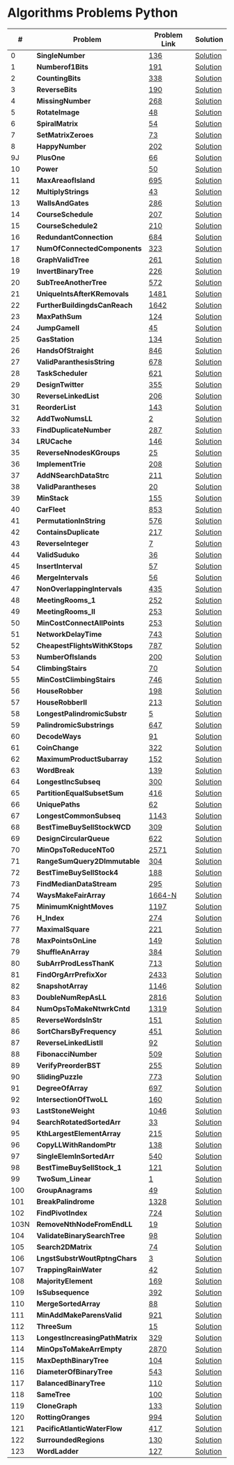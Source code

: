 # Algorithms Problems Python

| #    | Problem                                 | Problem Link                                                                                | Solution                                                                                          |
| ---- | --------------------------------------- | ------------------------------------------------------------------------------------------- | ------------------------------------------------------------------------------------------------- |
| 0    | <b>SingleNumber</b> <br>                | [136](https://leetcode.com/problems/single-number/)                                         | [Solution](https://github.com/kj-grogu/COEN-279-DAA/blob/main/src/SingleNumber.py)                |
| 1    | <b>Numberof1Bits</b> <br>               | [191](https://leetcode.com/problems/number-of-1-bits/)                                      | [Solution](https://github.com/kj-grogu/COEN-279-DAA/blob/main/src/Numberof1Bits.py)               |
| 2    | <b>CountingBits</b> <br>                | [338](https://leetcode.com/problems/number-of-1-bits/)                                      | [Solution](https://github.com/kj-grogu/COEN-279-DAA/blob/main/src/CountingBits.py)                |
| 3    | <b>ReverseBits</b> <br>                 | [190](https://leetcode.com/problems/reverse-bits/)                                          | [Solution](https://github.com/kj-grogu/COEN-279-DAA/blob/main/src/ReverseBits.py)                 |
| 4    | <b>MissingNumber</b> <br>               | [268](https://leetcode.com/problems/missing-number/)                                        | [Solution](https://github.com/kj-grogu/COEN-279-DAA/blob/main/src/MissingNumber.py)               |
| 5    | <b>RotateImage</b> <br>                 | [48](https://leetcode.com/problems/rotate-image/)                                           | [Solution](https://github.com/kj-grogu/COEN-279-DAA/blob/main/src/RotateImage.py)                 |
| 6    | <b>SpiralMatrix</b> <br>                | [54](https://leetcode.com/problems/spiral-matrix/)                                          | [Solution](https://github.com/kj-grogu/COEN-279-DAA/blob/main/src/SpiralMatrix.py)                |
| 7    | <b>SetMatrixZeroes</b> <br>             | [73](https://leetcode.com/problems/set-matrix-zeroes/)                                      | [Solution](https://github.com/kj-grogu/COEN-279-DAA/blob/main/src/SetMatrixZeroes.py)             |
| 8    | <b>HappyNumber</b> <br>                 | [202](https://leetcode.com/problems/happy-number/)                                          | [Solution](https://github.com/kj-grogu/COEN-279-DAA/blob/main/src/HappyNumber.py)                 |
| 9J   | <b>PlusOne</b> <br>                     | [66](https://leetcode.com/problems/plus-one/)                                               | [Solution](https://github.com/kj-grogu/COEN-279-DAA/blob/main/src/PlusOne.py)                     |
| 10   | <b>Power</b> <br>                       | [50](https://leetcode.com/problems/powx-n/)                                                 | [Solution](https://github.com/kj-grogu/COEN-279-DAA/blob/main/src/Power.py)                       |
| 11   | <b>MaxAreaofIsland</b> <br>             | [695](https://leetcode.com/problems/max-area-of-island/)                                    | [Solution](https://github.com/kj-grogu/COEN-279-DAA/blob/main/src/MaxAreaofIsland.py)             |
| 12   | <b>MultiplyStrings</b> <br>             | [43](https://leetcode.com/problems/multiply-strings/)                                       | [Solution](https://github.com/kj-grogu/COEN-279-DAA/blob/main/src/MultiplyStrings.py)             |
| 13   | <b>WallsAndGates</b> <br>               | [286](https://leetcode.com/problems/walls-and-gates/)                                       | [Solution](https://github.com/kj-grogu/COEN-279-DAA/blob/main/src/WallsAndGates.py)               |
| 14   | <b>CourseSchedule</b> <br>              | [207](https://leetcode.com/problems/course-schedule/)                                       | [Solution](https://github.com/kj-grogu/COEN-279-DAA/blob/main/src/CourseSchedule.py)              |
| 15   | <b>CourseSchedule2</b> <br>             | [210](https://leetcode.com/problems/course-schedule-ii/)                                    | [Solution](https://github.com/kj-grogu/COEN-279-DAA/blob/main/src/CourseSchedule2.py)             |
| 16   | <b>RedundantConnection</b> <br>         | [684](https://leetcode.com/problems/redundant-connection/)                                  | [Solution](https://github.com/kj-grogu/COEN-279-DAA/blob/main/src/RedundantConnection.py)         |
| 17   | <b>NumOfConnectedComponents</b> <br>    | [323](https://leetcode.com/problems/number-of-connected-components-in-an-undirected-graph/) | [Solution](https://github.com/kj-grogu/COEN-279-DAA/blob/main/src/NumOfConnectedComponents.py)    |
| 18   | <b>GraphValidTree</b> <br>              | [261](https://leetcode.com/problems/graph-valid-tree/)                                      | [Solution](https://github.com/kj-grogu/COEN-279-DAA/blob/main/src/GraphValidTree.py)              |
| 19   | <b>InvertBinaryTree</b> <br>            | [226](https://leetcode.com/problems/invert-binary-tree/)                                    | [Solution](https://github.com/kj-grogu/COEN-279-DAA/blob/main/src/InvertBinaryTree.py)            |
| 20   | <b>SubTreeAnotherTree</b> <br>          | [572](https://leetcode.com/problems/invert-binary-tree/)                                    | [Solution](https://github.com/kj-grogu/COEN-279-DAA/blob/main/src/SubtreeAnotherTree.py)          |
| 21   | <b>UniqueIntsAfterKRemovals</b> <br>    | [1481](https://leetcode.com/problems/least-number-of-unique-integers-after-k-removals/)     | [Solution](https://github.com/kj-grogu/COEN-279-DAA/blob/main/src/UniqueIntsAfterKRemovals.py)    |
| 22   | <b>FurtherBuildingdsCanReach</b> <br>   | [1642](https://leetcode.com/problems/furthest-building-you-can-reach/)                      | [Solution](https://github.com/kj-grogu/COEN-279-DAA/blob/main/src/FurtherBuildingdsCanReach.py)   |
| 23   | <b>MaxPathSum</b> <br>                  | [124](https://leetcode.com/problems/binary-tree-maximum-path-sum/)                          | [Solution](https://github.com/kj-grogu/COEN-279-DAA/blob/main/src/MaxPathSum.py)                  |
| 24   | <b>JumpGameII</b> <br>                  | [45](https://leetcode.com/problems/jump-game-ii/)                                           | [Solution](https://github.com/kj-grogu/COEN-279-DAA/blob/main/src/JumpGameII.py)                  |
| 25   | <b>GasStation</b> <br>                  | [134](https://leetcode.com/problems/gas-station/)                                           | [Solution](https://github.com/kj-grogu/COEN-279-DAA/blob/main/src/GasStation.py)                  |
| 26   | <b>HandsOfStraight</b> <br>             | [846](https://leetcode.com/problems/hand-of-straights/)                                     | [Solution](https://github.com/kj-grogu/COEN-279-DAA/blob/main/src/HandsOfStraight.py)             |
| 27   | <b>ValidParanthesisString</b> <br>      | [678](https://leetcode.com/problems/valid-parenthesis-string/)                              | [Solution](https://github.com/kj-grogu/COEN-279-DAA/blob/main/src/ValidParanthesisString.py)      |
| 28   | <b>TaskScheduler</b> <br>               | [621](https://leetcode.com/problems/task-scheduler/)                                        | [Solution](https://github.com/kj-grogu/COEN-279-DAA/blob/main/src/TaskScheduler.py)               |
| 29   | <b>DesignTwitter</b> <br>               | [355](https://leetcode.com/problems/design-twitter/)                                        | [Solution](https://github.com/kj-grogu/COEN-279-DAA/blob/main/src/DesignTwitter.py)               |
| 30   | <b>ReverseLinkedList</b> <br>           | [206](https://leetcode.com/problems/reverse-linked-list/)                                   | [Solution](https://github.com/kj-grogu/COEN-279-DAA/blob/main/src/ReverseLinkedList.py)           |
| 31   | <b>ReorderList</b> <br>                 | [143](https://leetcode.com/problems/reorder-list/)                                          | [Solution](https://github.com/kj-grogu/COEN-279-DAA/blob/main/src/ReorderList.py)                 |
| 32   | <b>AddTwoNumsLL</b> <br>                | [2](https://leetcode.com/problems/add-two-numbers/reorder-list/)                            | [Solution](https://github.com/kj-grogu/COEN-279-DAA/blob/main/src/AddTwoNumsLL.py)                |
| 33   | <b>FindDuplicateNumber</b> <br>         | [287](https://leetcode.com/problems/find-the-duplicate-number/)                             | [Solution](https://github.com/kj-grogu/COEN-279-DAA/blob/main/src/FindDuplicateNumber.py)         |
| 34   | <b>LRUCache</b> <br>                    | [146](https://leetcode.com/problems/lru-cache/)                                             | [Solution](https://github.com/kj-grogu/COEN-279-DAA/blob/main/src/LRUCache.py)                    |
| 35   | <b>ReverseNnodesKGroups</b> <br>        | [25](https://leetcode.com/problems/reverse-nodes-in-k-group/)                               | [Solution](https://github.com/kj-grogu/COEN-279-DAA/blob/main/src/ReverseNnodesKGroup.py)         |
| 36   | <b>ImplementTrie</b> <br>               | [208](https://leetcode.com/problems/implement-trie-prefix-tree/)                            | [Solution](https://github.com/kj-grogu/COEN-279-DAA/blob/main/src/ImplementTrie.py)               |
| 37   | <b>AddNSearchDataStrc</b> <br>          | [211](https://leetcode.com/problems/design-add-and-search-words-data-structure/)            | [Solution](https://github.com/kj-grogu/COEN-279-DAA/blob/main/src/AddNSearchDataStrc.py)          |
| 38   | <b>ValidParantheses</b> <br>            | [20](https://leetcode.com/problems/valid-parentheses/)                                      | [Solution](https://github.com/kj-grogu/COEN-279-DAA/blob/main/src/ValidParantheses.py)            |
| 39   | <b>MinStack</b> <br>                    | [155](https://leetcode.com/problems/min-stack/)                                             | [Solution](https://github.com/kj-grogu/COEN-279-DAA/blob/main/src/MinStack.py)                    |
| 40   | <b>CarFleet</b> <br>                    | [853](https://leetcode.com/problems/car-fleet/)                                             | [Solution](https://github.com/kj-grogu/COEN-279-DAA/blob/main/src/CarFleet.py)                    |
| 41   | <b>PermutationInString</b> <br>         | [576](https://leetcode.com/problems/permutation-in-string/)                                 | [Solution](https://github.com/kj-grogu/COEN-279-DAA/blob/main/src/PermutationInString.py)         |
| 42   | <b>ContainsDuplicate</b> <br>           | [217](https://leetcode.com/problems/contains-duplicate/)                                    | [Solution](https://github.com/kj-grogu/COEN-279-DAA/blob/main/src/ContainsDuplicate.py)           |
| 43   | <b>ReverseInteger</b> <br>              | [7](https://leetcode.com/problems/reverse-integer/description/)                             | [Solution](https://github.com/kj-grogu/COEN-279-DAA/blob/main/src/ReverseInteger.py)              |
| 44   | <b>ValidSuduko</b> <br>                 | [36](https://leetcode.com/problems/valid-sudoku/)                                           | [Solution](https://github.com/kj-grogu/COEN-279-DAA/blob/main/src/ValidSuduko.py)                 |
| 45   | <b>InsertInterval</b> <br>              | [57](https://leetcode.com/problems/insert-interval/)                                        | [Solution](https://github.com/kj-grogu/COEN-279-DAA/blob/main/src/InsertInterval.py)              |
| 46   | <b>MergeIntervals</b> <br>              | [56](https://leetcode.com/problems/merge-intervals/)                                        | [Solution](https://github.com/kj-grogu/COEN-279-DAA/blob/main/src/MergeIntervals.py)              |
| 47   | <b>NonOverlappingIntervals</b> <br>     | [435](https://leetcode.com/problems/non-overlapping-intervals/)                             | [Solution](https://github.com/kj-grogu/COEN-279-DAA/blob/main/src/NonOverlappingIntervals.py)     |
| 48   | <b>MeetingRooms_1</b> <br>              | [252](https://leetcode.com/problems/meeting-rooms/)                                         | [Solution](https://github.com/kj-grogu/COEN-279-DAA/blob/main/src/MeetingRooms_1.py)              |
| 49   | <b>MeetingRooms_II</b> <br>             | [253](https://leetcode.com/problems/meeting-rooms-ii/)                                      | [Solution](https://github.com/kj-grogu/COEN-279-DAA/blob/main/src/MeetingRooms_II.py)             |
| 50   | <b>MinCostConnectAllPoints</b> <br>     | [253](https://leetcode.com/problems/min-cost-to-connect-all-points/)                        | [Solution](https://github.com/kj-grogu/COEN-279-DAA/blob/main/src/MinCostConnectAllPoints.py)     |
| 51   | <b>NetworkDelayTime</b> <br>            | [743](https://leetcode.com/problems/network-delay-time/)                                    | [Solution](https://github.com/kj-grogu/COEN-279-DAA/blob/main/src/NetworkDelayTime.py)            |
| 52   | <b>CheapestFlightsWithKStops</b> <br>   | [787](https://leetcode.com/problems/cheapest-flights-within-k-stops/)                       | [Solution](https://github.com/kj-grogu/COEN-279-DAA/blob/main/src/CheapestFlightsWithKStops.py)   |
| 53   | <b>NumberOfIslands</b> <br>             | [200](https://leetcode.com/problems/number-of-islands/)                                     | [Solution](https://github.com/kj-grogu/COEN-279-DAA/blob/main/src/NumberOfIslands.py)             |
| 54   | <b>ClimbingStairs</b> <br>              | [70](https://leetcode.com/problems/climbing-stairs/)                                        | [Solution](https://github.com/kj-grogu/COEN-279-DAA/blob/main/src/ClimbingStairs.py)              |
| 55   | <b>MinCostClimbingStairs</b> <br>       | [746](https://leetcode.com/problems/min-cost-climbing-stairs/)                              | [Solution](https://github.com/kj-grogu/COEN-279-DAA/blob/main/src/MinCostClimbingStairs.py)       |
| 56   | <b>HouseRobber</b> <br>                 | [198](https://leetcode.com/problems/house-robber/)                                          | [Solution](https://github.com/kj-grogu/COEN-279-DAA/blob/main/src/HouseRobber.py)                 |
| 57   | <b>HouseRobberII</b> <br>               | [213](https://leetcode.com/problems/house-robber-ii/)                                       | [Solution](https://github.com/kj-grogu/COEN-279-DAA/blob/main/src/HouseRobberII.py)               |
| 58   | <b>LongestPalindromicSubstr</b> <br>    | [5](https://leetcode.com/problems/longest-palindromic-substring/)                           | [Solution](https://github.com/kj-grogu/COEN-279-DAA/blob/main/src/LongestPalindromicSubstr.py)    |
| 59   | <b>PalindromicSubstrings</b> <br>       | [647](https://leetcode.com/problems/palindromic-substrings/)                                | [Solution](https://github.com/kj-grogu/COEN-279-DAA/blob/main/src/PalindromicSubstrings.py)       |
| 60   | <b>DecodeWays</b> <br>                  | [91](https://leetcode.com/problems/decode-ways/)                                            | [Solution](https://github.com/kj-grogu/COEN-279-DAA/blob/main/src/DecodeWays.py)                  |
| 61   | <b>CoinChange</b> <br>                  | [322](https://leetcode.com/problems/coin-change/)                                           | [Solution](https://github.com/kj-grogu/COEN-279-DAA/blob/main/src/CoinChange.py)                  |
| 62   | <b>MaximumProductSubarray</b> <br>      | [152](https://leetcode.com/problems/maximum-product-subarray/)                              | [Solution](https://github.com/kj-grogu/COEN-279-DAA/blob/main/src/MaximumProductSubarray.py)      |
| 63   | <b>WordBreak</b> <br>                   | [139](https://leetcode.com/problems/word-break/)                                            | [Solution](https://github.com/kj-grogu/COEN-279-DAA/blob/main/src/WordBreak.py)                   |
| 64   | <b>LongestIncSubseq</b> <br>            | [300](https://leetcode.com/problems/longest-increasing-subsequence/)                        | [Solution](https://github.com/kj-grogu/COEN-279-DAA/blob/main/src/LongestIncSubseq.py)            |
| 65   | <b>PartitionEqualSubsetSum</b> <br>     | [416](https://leetcode.com/problems/partition-equal-subset-sum/)                            | [Solution](https://github.com/kj-grogu/COEN-279-DAA/blob/main/src/PartitionEqualSubsetSum.py)     |
| 66   | <b>UniquePaths</b> <br>                 | [62](https://leetcode.com/problems/unique-paths/)                                           | [Solution](https://github.com/kj-grogu/COEN-279-DAA/blob/main/src/UniquePaths.py)                 |
| 67   | <b>LongestCommonSubseq</b> <br>         | [1143](https://leetcode.com/problems/longest-common-subsequence/)                           | [Solution](https://github.com/kj-grogu/COEN-279-DAA/blob/main/src/LongestCommonSubseq.py)         |
| 68   | <b>BestTimeBuySellStockWCD</b> <br>     | [309](https://leetcode.com/problems/best-time-to-buy-and-sell-stock-with-cooldown/)         | [Solution](https://github.com/kj-grogu/COEN-279-DAA/blob/main/src/BestTimeBuySellStockWCD.py)     |
| 69   | <b>DesignCircularQueue</b> <br>         | [622](https://leetcode.com/problems/design-circular-queue/)                                 | [Solution](https://github.com/kj-grogu/COEN-279-DAA/blob/main/src/DesignCircularQueue.py)         |
| 70   | <b>MinOpsToReduceNTo0</b> <br>          | [2571](https://leetcode.com/problems/minimum-operations-to-reduce-an-integer-to-0/)         | [Solution](https://github.com/kj-grogu/COEN-279-DAA/blob/main/src/MinOpsToReduceNTo0.py)          |
| 71   | <b>RangeSumQuery2DImmutable</b> <br>    | [304](https://leetcode.com/problems/range-sum-query-2d-immutable/)                          | [Solution](https://github.com/kj-grogu/COEN-279-DAA/blob/main/src/RangeSumQuery2DImmutable.py)    |
| 72   | <b>BestTimeBuySellStock4</b> <br>       | [188](https://leetcode.com/problems/best-time-to-buy-and-sell-stock-iv/)                    | [Solution](https://github.com/kj-grogu/COEN-279-DAA/blob/main/src/BestTimeBuySellStock4.py)       |
| 73   | <b>FindMedianDataStream</b> <br>        | [295](https://leetcode.com/problems/find-median-from-data-stream/)                          | [Solution](https://github.com/kj-grogu/COEN-279-DAA/blob/main/src/FindMedianDataStream.py)        |
| 74   | <b>WaysMakeFairArray</b> <br>           | [1664-N](https://leetcode.com/problems/minimum-knight-moves/)                               | [Solution](https://github.com/kj-grogu/COEN-279-DAA/blob/main/src/WaysMakeFairArray.py)           |
| 75   | <b>MinimumKnightMoves</b> <br>          | [1197](https://leetcode.com/problems/ways-to-make-a-fair-array/)                            | [Solution](https://github.com/kj-grogu/COEN-279-DAA/blob/main/src/MinimumKnightMoves.py)          |
| 76   | <b>H_Index</b> <br>                     | [274](https://leetcode.com/problems/h-index/)                                               | [Solution](https://github.com/kj-grogu/COEN-279-DAA/blob/main/src/H_Index.py)                     |
| 77   | <b>MaximalSquare</b> <br>               | [221](https://leetcode.com/problems/maximal-square/)                                        | [Solution](https://github.com/kj-grogu/COEN-279-DAA/blob/main/src/MaximalSquare.py)               |
| 78   | <b>MaxPointsOnLine</b> <br>             | [149](https://leetcode.com/problems/max-points-on-a-line/)                                  | [Solution](https://github.com/kj-grogu/COEN-279-DAA/blob/main/src/MaxPointsOnLine.py)             |
| 79   | <b>ShuffleAnArray</b> <br>              | [384](https://leetcode.com/problems/shuffle-an-array/)                                      | [Solution](https://github.com/kj-grogu/COEN-279-DAA/blob/main/src/ShuffleAnArray.py)              |
| 80   | <b>SubArrProdLessThanK</b> <br>         | [713](https://leetcode.com/problems/subarray-product-less-than-k/)                          | [Solution](https://github.com/kj-grogu/COEN-279-DAA/blob/main/src/SubArrProdLessThanK.py)         |
| 81   | <b>FindOrgArrPrefixXor</b> <br>         | [2433](https://leetcode.com/problems/find-the-original-array-of-prefix-xor/)                | [Solution](https://github.com/kj-grogu/COEN-279-DAA/blob/main/src/FindOrgArrPrefixXor.py)         |
| 82   | <b>SnapshotArray</b> <br>               | [1146](https://leetcode.com/problems/snapshot-array/)                                       | [Solution](https://github.com/kj-grogu/COEN-279-DAA/blob/main/src/SnapshotArray.py)               |
| 83   | <b>DoubleNumRepAsLL</b> <br>            | [2816](https://leetcode.com/problems/double-a-number-represented-as-a-linked-list/)         | [Solution](https://github.com/kj-grogu/COEN-279-DAA/blob/main/src/DoubleNumRepAsLL.py)            |
| 84   | <b>NumOpsToMakeNtwrkCntd</b> <br>       | [1319](https://leetcode.com/problems/number-of-operations-to-make-network-connected/)       | [Solution](https://github.com/kj-grogu/COEN-279-DAA/blob/main/src/NumOpsToMakeNtwrkCntd.py)       |
| 85   | <b>ReverseWordsInStr</b> <br>           | [151](https://leetcode.com/problems/reverse-words-in-a-string/)                             | [Solution](https://github.com/kj-grogu/COEN-279-DAA/blob/main/src/ReverseWordsInStr.py)           |
| 86   | <b>SortCharsByFrequency</b> <br>        | [451](https://leetcode.com/problems/sort-characters-by-frequency/)                          | [Solution](https://github.com/kj-grogu/COEN-279-DAA/blob/main/src/SortCharsByFrequency.py)        |
| 87   | <b>ReverseLinkedListII</b> <br>         | [92](https://leetcode.com/problems/reverse-linked-list-ii/)                                 | [Solution](https://github.com/kj-grogu/COEN-279-DAA/blob/main/src/ReverseLinkedListII.py)         |
| 88   | <b>FibonacciNumber</b> <br>             | [509](https://leetcode.com/problems/fibonacci-number/description/)                          | [Solution](https://github.com/kj-grogu/COEN-279-DAA/blob/main/src/FibonacciNumber.py)             |
| 89   | <b>VerifyPreorderBST</b> <br>           | [255](https://leetcode.com/problems/verify-preorder-sequence-in-binary-search-tree/)        | [Solution](https://github.com/kj-grogu/COEN-279-DAA/blob/main/src/VerifyPreorderBST.py)           |
| 90   | <b>SlidingPuzzle</b> <br>               | [773](https://leetcode.com/problems/sliding-puzzle/)                                        | [Solution](https://github.com/kj-grogu/COEN-279-DAA/blob/main/src/SlidingPuzzle.py)               |
| 91   | <b>DegreeOfArray</b> <br>               | [697](https://leetcode.com/problems/degree-of-an-array/)                                    | [Solution](https://github.com/kj-grogu/COEN-279-DAA/blob/main/src/DegreeOfArray.py)               |
| 92   | <b>IntersectionOfTwoLL</b> <br>         | [160](https://leetcode.com/problems/intersection-of-two-linked-lists/)                      | [Solution](https://github.com/kj-grogu/COEN-279-DAA/blob/main/src/IntersectionOfTwoLL.py)         |
| 93   | <b>LastStoneWeight</b> <br>             | [1046](https://leetcode.com/problems/last-stone-weight/)                                    | [Solution](https://github.com/kj-grogu/COEN-279-DAA/blob/main/src/LastStoneWeight.py)             |
| 94   | <b>SearchRotatedSortedArr</b> <br>      | [33](https://leetcode.com/problems/search-in-rotated-sorted-array/)                         | [Solution](https://github.com/kj-grogu/COEN-279-DAA/blob/main/src/SearchRotatedSortedArr.py)      |
| 95   | <b>KthLargestElementArray</b> <br>      | [215](https://leetcode.com/problems/kth-largest-element-in-an-array/)                       | [Solution](https://github.com/kj-grogu/COEN-279-DAA/blob/main/src/KthLargestElementArray.py)      |
| 96   | <b>CopyLLWithRandomPtr</b> <br>         | [138](https://leetcode.com/problems/copy-list-with-random-pointer/)                         | [Solution](https://github.com/kj-grogu/COEN-279-DAA/blob/main/src/CopyLLWithRandomPtr.py)         |
| 97   | <b>SingleElemInSortedArr</b> <br>       | [540](https://leetcode.com/problems/single-element-in-a-sorted-array/)                      | [Solution](https://github.com/kj-grogu/COEN-279-DAA/blob/main/src/SingleElemInSortedArr.py)       |
| 98   | <b>BestTimeBuySellStock_1</b> <br>      | [121](https://leetcode.com/problems/best-time-to-buy-and-sell-stock/)                       | [Solution](https://github.com/kj-grogu/COEN-279-DAA/blob/main/src/BestTimeBuySellStock_1.py)      |
| 99   | <b>TwoSum_Linear</b> <br>               | [1](https://leetcode.com/problems/two-sum/)                                                 | [Solution](https://github.com/kj-grogu/COEN-279-DAA/blob/main/src/TwoSum_Linear.py)               |
| 100  | <b>GroupAnagrams</b> <br>               | [49](https://leetcode.com/problems/group-anagrams/)                                         | [Solution](https://github.com/kj-grogu/COEN-279-DAA/blob/main/src/GroupAnagrams.py)               |
| 101  | <b>BreakPalindrome</b> <br>             | [1328](https://leetcode.com/problems/break-a-palindrome/)                                   | [Solution](https://github.com/kj-grogu/COEN-279-DAA/blob/main/src/BreakPalindrome.py)             |
| 102  | <b>FindPivotIndex</b> <br>              | [724](https://leetcode.com/problems/find-pivot-index/)                                      | [Solution](https://github.com/kj-grogu/COEN-279-DAA/blob/main/src/FindPivotIndex.py)              |
| 103N | <b>RemoveNthNodeFromEndLL</b> <br>      | [19](https://leetcode.com/problems/remove-nth-node-from-end-of-list/)                       | [Solution](https://github.com/kj-grogu/COEN-279-DAA/blob/main/src/RemoveNthNodeFromEndLL.py)      |
| 104  | <b>ValidateBinarySearchTree</b> <br>    | [98](https://leetcode.com/problems/validate-binary-search-tree/)                            | [Solution](https://github.com/kj-grogu/COEN-279-DAA/blob/main/src/ValidateBinarySearchTree.py)    |
| 105  | <b>Search2DMatrix</b> <br>              | [74](https://leetcode.com/problems/search-a-2d-matrix/)                                     | [Solution](https://github.com/kj-grogu/COEN-279-DAA/blob/main/src/Search2DMatrix.py)              |
| 106  | <b>LngstSubstrWoutRptngChars</b> <br>   | [3](https://leetcode.com/problems/longest-substring-without-repeating-characters/)          | [Solution](https://github.com/kj-grogu/COEN-279-DAA/blob/main/src/LngstSubstrWoutRptngChars.py)   |
| 107  | <b>TrappingRainWater</b> <br>           | [42](https://leetcode.com/problems/trapping-rain-water/)                                    | [Solution](https://github.com/kj-grogu/COEN-279-DAA/blob/main/src/TrappingRainWater.py)           |
| 108  | <b>MajorityElement</b> <br>             | [169](https://leetcode.com/problems/majority-element/)                                      | [Solution](https://github.com/kj-grogu/COEN-279-DAA/blob/main/src/MajorityElement.py)             |
| 109  | <b>IsSubsequence</b> <br>               | [392](https://leetcode.com/problems/is-subsequence/)                                        | [Solution](https://github.com/kj-grogu/COEN-279-DAA/blob/main/src/IsSubsequence.py)               |
| 110  | <b>MergeSortedArray</b> <br>            | [88](https://leetcode.com/problems/merge-sorted-array/)                                     | [Solution](https://github.com/kj-grogu/COEN-279-DAA/blob/main/src/MergeSortedArray.py)            |
| 111  | <b>MinAddMakeParensValid</b> <br>       | [921](https://leetcode.com/problems/minimum-add-to-make-parentheses-valid/)                 | [Solution](https://github.com/kj-grogu/COEN-279-DAA/blob/main/src/MinAddMakeParensValid.py)       |
| 112  | <b>ThreeSum</b> <br>                    | [15](https://leetcode.com/problems/3sum/)                                                   | [Solution](https://github.com/kj-grogu/COEN-279-DAA/blob/main/src/ThreeSum.py)                    |
| 113  | <b>LongestIncreasingPathMatrix</b> <br> | [329](https://leetcode.com/problems/longest-increasing-path-in-a-matrix/)                   | [Solution](https://github.com/kj-grogu/COEN-279-DAA/blob/main/src/LongestIncreasingPathMatrix.py) |
| 114  | <b>MinOpsToMakeArrEmpty</b> <br>        | [2870](https://leetcode.com/problems/minimum-number-of-operations-to-make-array-empty/)     | [Solution](https://github.com/kj-grogu/COEN-279-DAA/blob/main/src/MinOpsToMakeArrEmpty.py)        |
| 115  | <b>MaxDepthBinaryTree</b> <br>          | [104](https://leetcode.com/problems/maximum-depth-of-binary-tree/)                          | [Solution](https://github.com/kj-grogu/COEN-279-DAA/blob/main/src/MaxDepthBinaryTree.py)          |
| 116  | <b>DiameterOfBinaryTree</b> <br>        | [543](https://leetcode.com/problems/diameter-of-binary-tree/)                               | [Solution](https://github.com/kj-grogu/COEN-279-DAA/blob/main/src/DiameterOfBinaryTree.py)        |
| 117  | <b>BalancedBinaryTree</b> <br>          | [110](https://leetcode.com/problems/balanced-binary-tree/)                                  | [Solution](https://github.com/kj-grogu/COEN-279-DAA/blob/main/src/BalancedBinaryTree.py)          |
| 118  | <b>SameTree</b> <br>                    | [100](https://leetcode.com/problems/same-tree/)                                             | [Solution](https://github.com/kj-grogu/COEN-279-DAA/blob/main/src/SameTree.py)                    |
| 119  | <b>CloneGraph</b> <br>                  | [133](https://leetcode.com/problems/clone-graph/)                                           | [Solution](https://github.com/kj-grogu/COEN-279-DAA/blob/main/src/CloneGraph.py)                  |
| 120  | <b>RottingOranges</b> <br>              | [994](https://leetcode.com/problems/rotting-oranges/)                                       | [Solution](https://github.com/kj-grogu/COEN-279-DAA/blob/main/src/RottingOranges.py)              |
| 121  | <b>PacificAtlanticWaterFlow</b> <br>              | [417](https://leetcode.com/problems/pacific-atlantic-water-flow/)                                       | [Solution](https://github.com/kj-grogu/COEN-279-DAA/blob/main/src/PacificAtlanticWaterFlow.py)              |
| 122  | <b>SurroundedRegions</b> <br>              | [130](https://leetcode.com/problems/surrounded-regions/)                                       | [Solution](https://github.com/kj-grogu/COEN-279-DAA/blob/main/src/SurroundedRegions.py)              |
| 123  | <b>WordLadder</b> <br>              | [127](https://leetcode.com/problems/word-ladder/)                                       | [Solution](https://github.com/kj-grogu/COEN-279-DAA/blob/main/src/WordLadder.py)              |